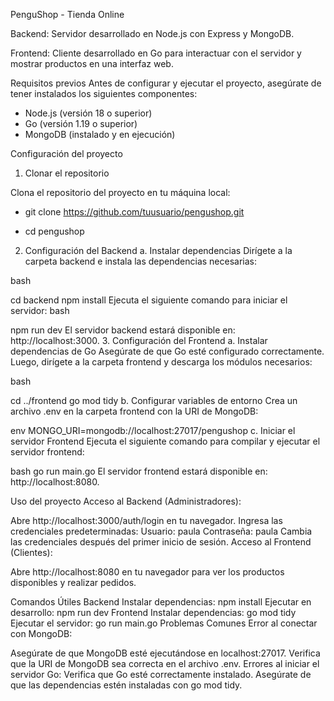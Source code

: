PenguShop - Tienda Online

Backend: Servidor desarrollado en Node.js con Express y MongoDB.

Frontend: Cliente desarrollado en Go para interactuar con el servidor y mostrar productos en una interfaz web.

Requisitos previos
Antes de configurar y ejecutar el proyecto, asegúrate de tener instalados los siguientes componentes:

- Node.js (versión 18 o superior)
- Go (versión 1.19 o superior)
- MongoDB (instalado y en ejecución)

Configuración del proyecto
1. Clonar el repositorio

Clona el repositorio del proyecto en tu máquina local:

- git clone https://github.com/tuusuario/pengushop.git

- cd pengushop
2. Configuración del Backend
a. Instalar dependencias
Dirígete a la carpeta backend e instala las dependencias necesarias:

bash

cd backend
npm install
Ejecuta el siguiente comando para iniciar el servidor:
bash

npm run dev
El servidor backend estará disponible en: http://localhost:3000.
3. Configuración del Frontend
a. Instalar dependencias de Go
Asegúrate de que Go esté configurado correctamente. Luego, dirígete a la carpeta frontend y descarga los módulos necesarios:

bash

cd ../frontend
go mod tidy
b. Configurar variables de entorno
Crea un archivo .env en la carpeta frontend con la URI de MongoDB:

env
MONGO_URI=mongodb://localhost:27017/pengushop
c. Iniciar el servidor Frontend
Ejecuta el siguiente comando para compilar y ejecutar el servidor frontend:

bash
go run main.go
El servidor frontend estará disponible en: http://localhost:8080.

Uso del proyecto
Acceso al Backend (Administradores):

Abre http://localhost:3000/auth/login en tu navegador.
Ingresa las credenciales predeterminadas:
Usuario: paula
Contraseña: paula
Cambia las credenciales después del primer inicio de sesión.
Acceso al Frontend (Clientes):

Abre http://localhost:8080 en tu navegador para ver los productos disponibles y realizar pedidos.

Comandos Útiles
Backend
Instalar dependencias: npm install
Ejecutar en desarrollo: npm run dev
Frontend
Instalar dependencias: go mod tidy
Ejecutar el servidor: go run main.go
Problemas Comunes
Error al conectar con MongoDB:

Asegúrate de que MongoDB esté ejecutándose en localhost:27017.
Verifica que la URI de MongoDB sea correcta en el archivo .env.
Errores al iniciar el servidor Go:
Verifica que Go esté correctamente instalado.
Asegúrate de que las dependencias estén instaladas con go mod tidy.
